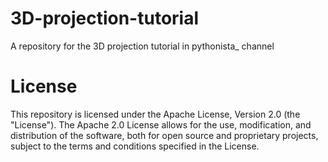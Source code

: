 # 3D-projection-tutorial
A repository for the 3D projection tutorial in pythonista_ channel
# License
This repository is licensed under the Apache License, Version 2.0 (the "License"). The Apache 2.0 License allows for the use, modification, and distribution of the software, both for open source and proprietary projects, subject to the terms and conditions specified in the License.
